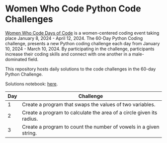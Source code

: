 # Women Who Code Python Code Challenges

[Women Who Code Days of Code](https://app.hopin.com/events/wwcode-days-of-code/reception) is a women-centered coding event taking place January 8, 2024 - April 12, 2024. The 60-Day Python Coding challenge, presents a new Python coding challenge each day from January 10, 2024 - March 10, 2024. By participating in the challenge, participants increase their coding skills and connect with one another in a male-dominated field. 

This repository hosts daily solutions to the code challenges in the 60-day Python Challenge.

Solutions notebook: [here](https://github.com/kellyshreeve/wwcode-python-code-challengs/blob/main/challenge-solutions.ipynb).

| Day | Challenge | 
| --- | ----------- | 
| 1   |  Create a program that swaps the values of two variables. |
| 2   | Create a program to calculate the area of a circle given its radius. |
| 3 | Create a program to count the number of vowels in a given string. |
